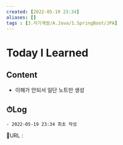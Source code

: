 ```yaml
---
created: [2022-05-19 23:34]
aliases: []
tags : [3.자기계발/A.Java/1.SpringBoot/JPA]
---
```


# Today I Learned
## Content
- 이해가 안되서 일단 노트만 생성

## ⏱Log
	- 2022-05-19 23:34 최초 작성


📙URL :